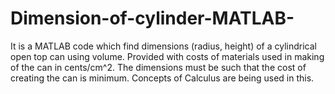 # Dimension-of-cylinder-MATLAB-
It is a MATLAB code which find dimensions (radius, height) of a cylindrical open top can using volume. Provided with costs of materials used in making of the can in cents/cm^2. The dimensions must be such that the cost of creating the can is minimum.
Concepts of Calculus are being used in this.

